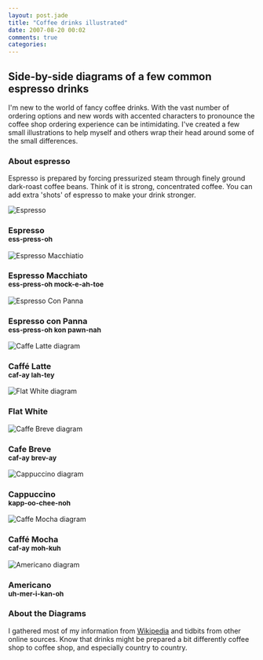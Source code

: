 ```yaml
---
layout: post.jade
title: "Coffee drinks illustrated"
date: 2007-08-20 00:02
comments: true
categories:
---
```

## Side-by-side diagrams of a few common espresso drinks ##

I'm new to the world of fancy coffee drinks. With the vast number of ordering options and new words with accented characters to pronounce the coffee shop ordering experience can be intimidating. I've created a few small illustrations to help myself and others wrap their head around some of the small differences.

### About espresso ###
Espresso is prepared by forcing pressurized steam through finely ground dark-roast coffee beans. Think of it is strong, concentrated coffee. You can add extra 'shots' of espresso to make your drink stronger.


<div class="coffee">
  <div class="diagram"><img src="/media/posts/coffee-drinks-illustrated/espresso.png" alt="Espresso" /><h3>Espresso<br /><small>ess-press-oh</small></h3></div>
  <div class="diagram"><img src="/media/posts/coffee-drinks-illustrated/caffe_macchiato.png" alt="Espresso Macchiatio" /><h3>Espresso Macchiato<br /><small>ess-press-oh mock-e-ah-toe</small></h3></div>
  <div class="diagram break"><img src="/media/posts/coffee-drinks-illustrated/con_panna.png" alt="Espresso Con Panna" /><h3>Espresso con Panna<br /><small>ess-press-oh kon pawn-nah</small></h3></div>
  <div class="diagram"><img src="/media/posts/coffee-drinks-illustrated/caffe_latte.png" alt="Caffe Latte diagram" /><h3>Caff&eacute; Latte<br /><small>caf-ay lah-tey</small></h3></div>
  <div class="diagram"><img src="/media/posts/coffee-drinks-illustrated/flat_white.png" alt="Flat White diagram" /><h3>Flat White<br /><small></small></h3></div>
  <div class="diagram break"><img src="/media/posts/coffee-drinks-illustrated/cafe_breve.png" alt="Caffe Breve diagram" /><h3>Cafe Breve<br /><small>caf-ay brev-ay</small></h3></div>
  <div class="diagram"><img src="/media/posts/coffee-drinks-illustrated/cappuccino.png" alt="Cappuccino diagram" /><h3>Cappuccino<br /><small>kapp-oo-chee-noh</small></h3></div>
  <div class="diagram"><img src="/media/posts/coffee-drinks-illustrated/caffe_mocha.png" alt="Caffe Mocha diagram" /><h3>Caff&eacute; Mocha<br /><small>caf-ay moh-kuh</small></h3></div>
  <div class="diagram break"><img src="/media/posts/coffee-drinks-illustrated/americano.png" alt="Americano diagram" /><h3>Americano<br /><small>uh-mer-i-kan-oh</small></h3></div>
</div>

### About the Diagrams ###
I gathered most of my information from [Wikipedia](http://www.wikipedia.org) and tidbits from other online sources. Know that drinks might be prepared a bit differently coffee shop to coffee shop, and especially country to country.
